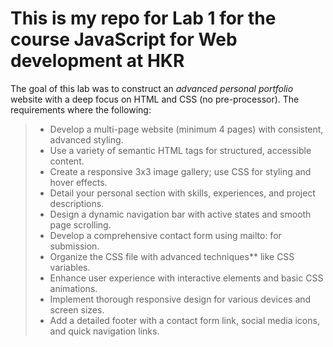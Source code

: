 # This is my repo for Lab 1 for the course JavaScript for Web development at HKR

The goal of this lab was to construct an _advanced personal portfolio_ website with a deep focus on HTML and CSS (no pre-processor).
The requirements where the following:

> - Develop a multi-page website (minimum 4 pages) with consistent, advanced styling.
> - Use a variety of semantic HTML tags for structured, accessible content.
> - Create a responsive 3x3 image gallery; use CSS for styling and hover effects.
> - Detail your personal section with skills, experiences, and project descriptions.
> - Design a dynamic navigation bar with active states and smooth page scrolling.
> - Develop a comprehensive contact form using mailto: for submission.
> - Organize the CSS file with advanced techniques\*\* like CSS variables.
> - Enhance user experience with interactive elements and basic CSS animations.
> - Implement thorough responsive design for various devices and screen sizes.
> - Add a detailed footer with a contact form link, social media icons, and quick navigation links.
